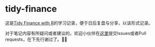 # tidy-finance

这是[Tidy Finance with R](https://www.tidy-finance.org)的学习记录，便于日后复盘与分享，以该形式记录。

对于笔记内容有所疑问或者建议的，欢迎小伙伴在[这里](https://github.com/Shitao5/tidy-finance)提交Issues或者Pull requests，在下先行谢过了。🤝🤝
